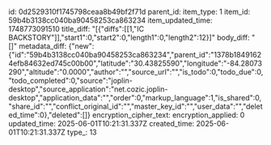 id: 0d2529310f1745798ceaa8b49bf2f71d
parent_id: 
item_type: 1
item_id: 59b4b3138cc040ba90458253ca863234
item_updated_time: 1748773091510
title_diff: "[{\"diffs\":[[1,\"IC BACKSTORY\"]],\"start1\":0,\"start2\":0,\"length1\":0,\"length2\":12}]"
body_diff: "[]"
metadata_diff: {"new":{"id":"59b4b3138cc040ba90458253ca863234","parent_id":"1378b18491624efb84632ed745c00b00","latitude":"30.43825590","longitude":"-84.28073290","altitude":"0.0000","author":"","source_url":"","is_todo":0,"todo_due":0,"todo_completed":0,"source":"joplin-desktop","source_application":"net.cozic.joplin-desktop","application_data":"","order":0,"markup_language":1,"is_shared":0,"share_id":"","conflict_original_id":"","master_key_id":"","user_data":"","deleted_time":0},"deleted":[]}
encryption_cipher_text: 
encryption_applied: 0
updated_time: 2025-06-01T10:21:31.337Z
created_time: 2025-06-01T10:21:31.337Z
type_: 13